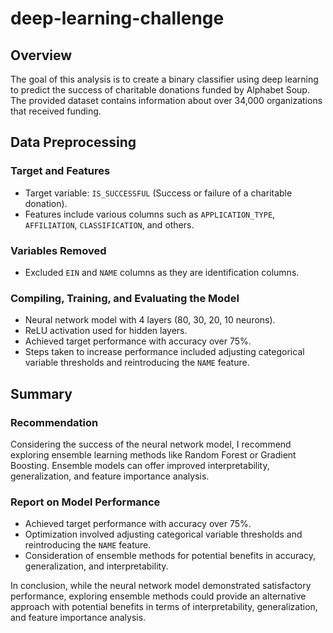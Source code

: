 # deep-learning-challenge

## Overview
The goal of this analysis is to create a binary classifier using deep learning to predict the success of charitable donations funded by Alphabet Soup. The provided dataset contains information about over 34,000 organizations that received funding.

## Data Preprocessing

### Target and Features
- Target variable: `IS_SUCCESSFUL` (Success or failure of a charitable donation).
- Features include various columns such as `APPLICATION_TYPE`, `AFFILIATION`, `CLASSIFICATION`, and others.

### Variables Removed
- Excluded `EIN` and `NAME` columns as they are identification columns.

### Compiling, Training, and Evaluating the Model
- Neural network model with 4 layers (80, 30, 20, 10 neurons).
- ReLU activation used for hidden layers.
- Achieved target performance with accuracy over 75%.
- Steps taken to increase performance included adjusting categorical variable thresholds and reintroducing the `NAME` feature.

## Summary

### Recommendation
Considering the success of the neural network model, I recommend exploring ensemble learning methods like Random Forest or Gradient Boosting. Ensemble models can offer improved interpretability, generalization, and feature importance analysis.

### Report on Model Performance
- Achieved target performance with accuracy over 75%.
- Optimization involved adjusting categorical variable thresholds and reintroducing the `NAME` feature.
- Consideration of ensemble methods for potential benefits in accuracy, generalization, and interpretability.

In conclusion, while the neural network model demonstrated satisfactory performance, exploring ensemble methods could provide an alternative approach with potential benefits in terms of interpretability, generalization, and feature importance analysis.
